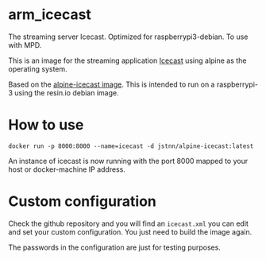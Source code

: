 # arm_icecast
The streaming server Icecast. Optimized for raspberrypi3-debian. To use with MPD.

This is an image for the streaming application [Icecast](http://icecast.org/) using alpine as the operating system.

Based on the [alpine-icecast image](https://hub.docker.com/r/vitiman/alpine-icecast/). This is intended to run on a raspberrypi-3 using the resin.io debian image.


# How to use 

    docker run -p 8000:8000 --name=icecast -d jstnn/alpine-icecast:latest

An instance of icecast is now running with the port 8000 mapped to your host or docker-machine IP address.

# Custom configuration 

Check the github repository and you will find an `icecast.xml` you can edit and set your custom configuration. You just need to build the image again.

The passwords in the configuration are just for testing purposes.
